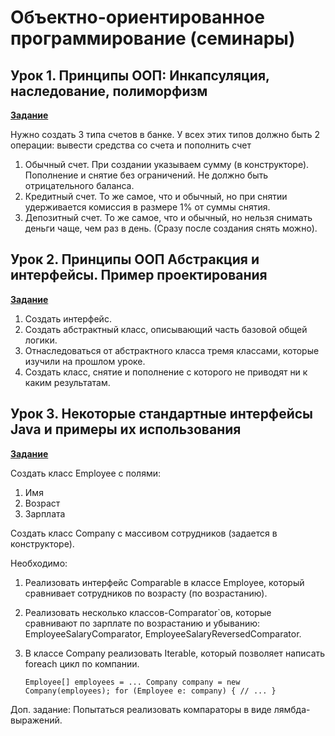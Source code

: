 # Объектно-ориентированное программирование (семинары)

## Урок 1. Принципы ООП: Инкапсуляция, наследование, полиморфизм

**[Задание](https://github.com/ivvi04/JavaOOP/tree/master/src/Lesson1)**

Нужно создать 3 типа счетов в банке.
У всех этих типов должно быть 2 операции: вывести средства со счета и пополнить счет

1. Обычный счет. При создании указываем сумму (в конструкторе). Пополнение и снятие без ограничений. Не должно быть отрицательного баланса.
2. Кредитный счет. То же самое, что и обычный, но при снятии удерживается комиссия в размере 1% от суммы снятия.
3. Депозитный счет. То же самое, что и обычный, но нельзя снимать деньги чаще, чем раз в день. (Сразу после создания снять можно).

## Урок 2. Принципы ООП Абстракция и интерфейсы. Пример проектирования

**[Задание](https://github.com/ivvi04/JavaOOP/tree/master/src/Lesson2)**

1. Создать интерфейс.
2. Создать абстрактный класс, описывающий часть базовой общей логики.
3. Отнаследоваться от абстрактного класса тремя классами, которые изучили на прошлом уроке.
4. Создать класс, снятие и пополнение с которого не приводят ни к каким результатам.

## Урок 3. Некоторые стандартные интерфейсы Java и примеры их использования

**[Задание](https://github.com/ivvi04/JavaOOP/tree/master/src/Lesson3)**

Создать класс Employee c полями:
1. Имя
2. Возраст
3. Зарплата

Создать класс Company с массивом сотрудников (задается в конструкторе).

Необходимо:
1. Реализовать интерфейс Comparable в классе Employee, который сравнивает сотрудников по возрасту (по возрастанию).
2. Реализовать несколько классов-Comparator`ов,
   которые сравнивают по зарплате по возрастанию и убыванию: EmployeeSalaryComparator, EmployeeSalaryReversedComparator.
3. В классе Company реализовать Iterable<Employee>, который позволяет написать foreach цикл по компании.
   
   <code>Employee[] employees = ...
   Company company = new Company(employees);
   for (Employee e: company) {
      // ...
   }</code>

Доп. задание: Попытаться реализовать компараторы в виде лямбда-выражений.
